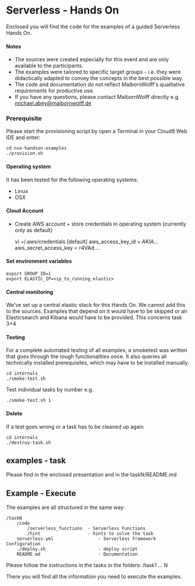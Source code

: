 # Serverless - Hands On

Enclosed you will find the code for the examples of a guided Serverless Hands On.

#### Notes
- The sources were created especially for this event and are only available to the participants.
- The examples were tailored to specific target groups - i.e. they were didactically adapted to convey the concepts in the best possible way.
- The code and documentation do not reflect MaibornWolff's qualitative requirements for productive use.
- If you have any questions, please contact MaibornWolff directly e.g. michael.abey@maibornwolff.de


### Prerequisite

Please start the provisioning script by open a Terminal in your Cloud9 Web IDE and enter:
```
cd nse-handson-examples
./provision.sh
```

#### Operating system
It has been tested for the following operating systems:
- Linux
- OSX

#### Cloud Account
- Create AWS account + store credentials in operating system (currently only as default)
 
 
    vi ~/.aws/credentials
    [default]
    aws_access_key_id = AKIA...
    aws_secret_access_key = r4VAd....


#### Set environment variables

    export GROUP_ID=1
    export ELASTIC_IP=<ip_to_running_elastic>
    
#### Central monitoring
We've set up a central elastic stack for this Hands On. We cannot add this to the sources.
Examples that depend on it would have to be skipped or an Elasticsearch and Kibana would have to be provided.
This concerns task 3+4 


#### Testing
For a complete automated testing of all examples, a smoketest was written that goes through the rough functionalities once.
It also queries all technically installed prerequisites, which may have to be installed manually.


    cd internals
    ./smoke-test.sh
    
Test individual tasks by number e.g.

    ./smoke-test.sh 1
    
    
#### Delete
If a test goes wrong or a task has to be cleaned up again

    cd internals
    ./destroy-task.sh
    
    
## examples - task
Please find in the enclosed presentation and in the taskN/README.md


## Example - Execute
The examples are all structured in the same way:

    
    /taskN
    	/code
    		/serverless_functions  - Serverless Functions
    		/hint                  - hints to solve the task
    	serverless.yml                 - Serverless Framework Configuration
    	./deploy.sh                    - deploy script
    	README.md                      - Documentation

Please follow the instructions in the tasks in the folders:
/task1 ... N

There you will find all the information you need to execute the examples.